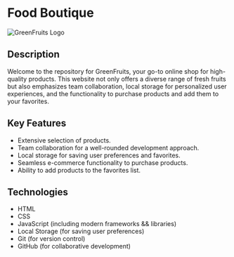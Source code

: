 # Food Boutique

![GreenFruits Logo](link_to_logo.png)

## Description

Welcome to the repository for GreenFruits, your go-to online shop for high-quality products. This website not only offers a diverse range of fresh fruits but also emphasizes team collaboration, local storage for personalized user experiences, and the functionality to purchase products and add them to your favorites.


## Key Features

- Extensive selection of products.
- Team collaboration for a well-rounded development approach.
- Local storage for saving user preferences and favorites.
- Seamless e-commerce functionality to purchase products.
- Ability to add products to the favorites list.

## Technologies

- HTML
- CSS 
- JavaScript (including modern frameworks && libraries)
- Local Storage (for saving user preferences)
- Git (for version control)
- GitHub (for collaborative development)

